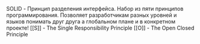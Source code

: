 SOLID - Принцип разделения интерфейса.
Набор из пяти принципов программирования. Позволяет разработчикам разных уровней и языков понимать друг друга а глобальном плане и в конкретном проекте!
[[S]] - The Single Responsibility Principle
[[O]] - The Open Closed Principle